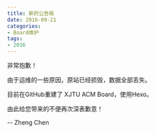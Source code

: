 ```yaml
---
title: 新的公告板
date: 2016-09-21
categories:
- Board维护
tags:
- 2016
---
```


非常抱歉！

由于运维的一些原因，原站已经损毁，数据全部丢失。

目前在GitHub重建了 XJTU ACM Board，使用Hexo。

由此给您带来的不便再次深表歉意！

-- Zheng Chen